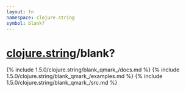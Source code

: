 ```yaml
---
layout: fn
namespace: clojure.string
symbol: blank?
---
```


# [clojure.string](../)/blank?

{% include 1.5.0/clojure.string/blank_qmark_/docs.md %}
{% include 1.5.0/clojure.string/blank_qmark_/examples.md %}
{% include 1.5.0/clojure.string/blank_qmark_/src.md %}

